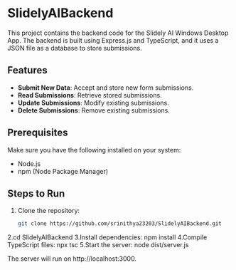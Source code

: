 # SlidelyAIBackend

This project contains the backend code for the Slidely AI Windows Desktop App. The backend is built using Express.js and TypeScript, and it uses a JSON file as a database to store submissions.

## Features

- **Submit New Data**: Accept and store new form submissions.
- **Read Submissions**: Retrieve stored submissions.
- **Update Submissions**: Modify existing submissions.
- **Delete Submissions**: Remove existing submissions.

## Prerequisites

Make sure you have the following installed on your system:

- Node.js
- npm (Node Package Manager)

## Steps to Run

1. Clone the repository:

   ```bash
   git clone https://github.com/srinithya23203/SlidelyAIBackend.git
2.cd SlidelyAIBackend
3.Install dependencies:
  npm install
4.Compile TypeScript files:
  npx tsc
5.Start the server:
  node dist/server.js


The server will run on http://localhost:3000.

